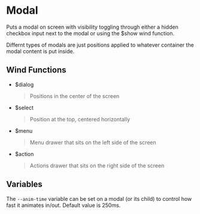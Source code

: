 # Modal

Puts a modal on screen with visibility toggling through either a hidden
checkbox input next to the modal or using the $show wind function.

Differnt types of modals are just positions applied to whatever container
the modal content is put inside.

## Wind Functions
- $dialog
    > Positions in the center of the screen
- $select
    > Position at the top, centered horizontally
- $menu
    > Menu drawer that sits on the left side of the screen
- $action
    > Actions drawer that sits on the right side of the screen

## Variables
The `--anim-time` variable can be set on a modal (or its child) to control how
fast it animates in/out. Default value is 250ms.

[component.md : ../examples/modal.html :]: #

